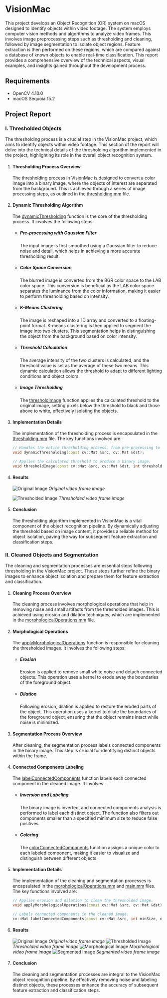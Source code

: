 # VisionMac
This project develops an Object Recognition (OR) system on macOS designed to identify objects within video footage. The system employs computer vision methods and algorithms to analyze video frames. This involves image preprocessing steps such as thresholding and cleaning, followed by image segmentation to isolate object regions. Feature extraction is then performed on these regions, which are compared against a database of known objects to enable real-time classification. This report provides a comprehensive overview of the technical aspects, visual examples, and insights gained throughout the development process.

## Requirements
- OpenCV 4.10.0
- macOS Sequoia 15.2

## Project Report
### I. Thresholded Objects

The thresholding process is a crucial step in the VisionMac project, which aims to identify objects within video footage. This section of the report will delve into the technical details of the thresholding algorithm implemented in the project, highlighting its role in the overall object recognition system.

1. #### Thresholding Process Overview
    The thresholding process in VisionMac is designed to convert a color image into a binary image, where the objects of interest are separated from the background. This is achieved through a series of image processing steps, as outlined in the [thresholding.mm](thresholding.mm) file.

2. #### Dynamic Thresholding Algorithm
    The [dynamicThresholding](thresholding.mm) function is the core of the thresholding process. It involves the following steps:

    - ##### Pre-processing with Gaussian Filter 
      The input image is first smoothed using a Gaussian filter to reduce noise and detail, which helps in achieving a more accurate thresholding result.
    - ##### Color Space Conversion
      The blurred image is converted from the BGR color space to the LAB color space. This conversion is beneficial as the LAB color space separates the luminance from the color information, making it easier to perform thresholding based on intensity.
    - ##### K-Means Clustering
      The image is reshaped into a 1D array and converted to a floating-point format. K-means clustering is then applied to segment the image into two clusters. This segmentation helps in distinguishing the object from the background based on color intensity.
    - ##### Threshold Calculation
      The average intensity of the two clusters is calculated, and the threshold value is set as the average of these two means. This dynamic calculation allows the threshold to adapt to different lighting conditions and object colors.
    - ##### Image Thresholding
      The [thresholdImage](thresholding.mm) function applies the calculated threshold to the original image, setting pixels below the threshold to black and those above to white, effectively isolating the objects.

3. #### Implementation Details
    The implementation of the thresholding process is encapsulated in the [thresholding.mm](thresholding.mm) file. The key functions involved are:
    ```cpp
    // Handles the entire thresholding process, from pre-processing to threshold application.
    void dynamicThresholding(const cv::Mat &src, cv::Mat &dst);
    ```
   ```cpp
   // Applies the calculated threshold to produce a binary image.
   void thresholdImage(const cv::Mat &src, cv::Mat &dst, int thresholdValue);
   ```

4. #### Results
    ![Original Image](images/original.jpeg)
       *Original video frame image*
   
    ![Thresholded Image](images/thresholded.jpeg)
       *Thresholded video frame image*

5. #### Conclusion
    The thresholding algorithm implemented in VisionMac is a vital component of the object recognition pipeline. By dynamically adjusting the threshold based on image content, it provides a reliable method for object isolation, paving the way for subsequent feature extraction and classification steps.

### II. Cleaned Objects and Segmentation

The cleaning and segmentation processes are essential steps following thresholding in the VisionMac project. These steps further refine the binary images to enhance object isolation and prepare them for feature extraction and classification.

1. #### Cleaning Process Overview
    The cleaning process involves morphological operations that help in removing noise and small artifacts from the thresholded images. This is achieved using erosion and dilation techniques, which are implemented in the [morphologicalOperations.mm](morphologicalOperations.mm) file.

2. #### Morphological Operations
    The [applyMorphologicalOperations](morphologicalOperations.mm) function is responsible for cleaning the thresholded images. It involves the following steps:

    - ##### Erosion
      Erosion is applied to remove small white noise and detach connected objects. This operation uses a kernel to erode away the boundaries of the foreground object.
    - ##### Dilation
      Following erosion, dilation is applied to restore the eroded parts of the object. This operation uses a kernel to dilate the boundaries of the foreground object, ensuring that the object remains intact while noise is minimized.

3. #### Segmentation Process Overview
    After cleaning, the segmentation process labels connected components in the binary image. This step is crucial for identifying distinct objects within the frame.

4. #### Connected Components Labeling
    The [labelConnectedComponents](main.mm) function labels each connected component in the cleaned image. It involves:

    - ##### Inversion and Labeling
      The binary image is inverted, and connected components analysis is performed to label each distinct object. The function also filters out components smaller than a specified minimum size to reduce false positives.
    - ##### Coloring
      The [colorConnectedComponents](main.mm) function assigns a unique color to each labeled component, making it easier to visualize and distinguish between different objects.

5. #### Implementation Details
    The implementation of the cleaning and segmentation processes is encapsulated in the [morphologicalOperations.mm](morphologicalOperations.mm) and [main.mm](main.mm) files. The key functions involved are:
    ```cpp
    // Applies erosion and dilation to clean the thresholded image.
    void applyMorphologicalOperations(const cv::Mat &src, cv::Mat &dst);
    ```
    ```cpp
    // Labels connected components in the cleaned image.
    cv::Mat labelConnectedComponents(const cv::Mat &src, int minSize, cv::Mat &stats);
    ```

6. #### Results
    ![Original Image](images/segment_original.jpeg)
       *Original video frame image*
    ![Thresholded Image](images/segment_thresholded.jpeg)
       *Thresholded video frame image*
    ![Morphological Image](images/segment_morphological.jpeg)
       *Morphological video frame image*
    ![Segmented Image](images/segment_segmented.jpeg)
       *Segmented video frame image*

7. #### Conclusion
    The cleaning and segmentation processes are integral to the VisionMac object recognition pipeline. By effectively removing noise and labeling distinct objects, these processes enhance the accuracy of subsequent feature extraction and classification steps.